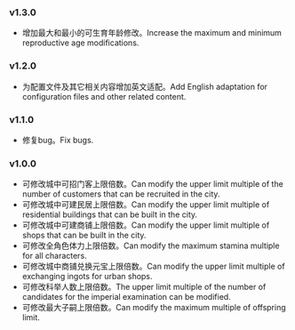 ### v1.3.0

- 增加最大和最小的可生育年龄修改。Increase the maximum and minimum reproductive age modifications.

### v1.2.0

- 为配置文件及其它相关内容增加英文适配。Add English adaptation for configuration files and other related content.

### v1.1.0

- 修复bug。Fix bugs.

### v1.0.0

- 可修改城中可招门客上限倍数。Can modify the upper limit multiple of the number of customers that can be recruited in the city.
- 可修改城中可建民居上限倍数。Can modify the upper limit multiple of residential buildings that can be built in the city.
- 可修改城中可建商铺上限倍数。Can modify the upper limit multiple of shops that can be built in the city.
- 可修改全角色体力上限倍数。Can modify the maximum stamina multiple for all characters.
- 可修改城中商铺兑换元宝上限倍数。Can modify the upper limit multiple of exchanging ingots for urban shops.
- 可修改科举人数上限倍数。The upper limit multiple of the number of candidates for the imperial examination can be modified.
- 可修改最大子嗣上限倍数。Can modify the maximum multiple of offspring limit.
